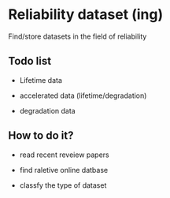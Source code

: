 # Reliability dataset (ing)


Find/store datasets in the field of reliability

## Todo list

- Lifetime data 

- accelerated data (lifetime/degradation)

- degradation data

## How to do it?

- read recent reveiew papers 

- find raletive online datbase

- classfy the type of dataset 



